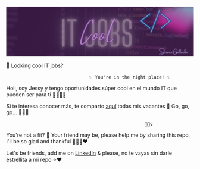 

![Cool Job Offers](img/a-cool.png)


👋 Looking cool IT jobs?
    
                                   ✨ You're in the right place! ✨

Holi, soy Jessy y tengo oportunidades súper cool en el mundo IT que pueden ser para ti 👩🏻‍💻💜


Si te interesa conocer más, te comparto [aquí](https://github.com/jessysweetav/cool-it-jobs/wiki) todas mis vacantes 🧾 Go, go, go... 🏃🏻‍♀️


                                                        🏃🏻‍♀️ 





You're not a fit? 🔗 Your friend may be, please help me by sharing this repo, I'll be so glad and thankful 🙇🏻‍♀️❤️


Let's be friends, add me on [LinkedIn](https://www.linkedin.com/in/jessicagallardo97/) & please, no te vayas sin darle estrellita a mi repo ⭐❤️

